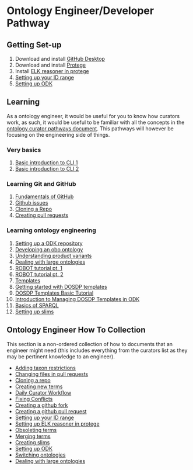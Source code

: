 # Ontology Engineer/Developer Pathway

## Getting Set-up

1. Download and install [GitHub Desktop](https://desktop.github.com/)
2. Download and install [Protege](https://protege.stanford.edu/products.php)
3. Install [ELK reasoner in protege](../howto/installing-elk-in-protege.md)
4. [Setting up your ID range](../howto/idrange.md)
5. [Setting up ODK](../howto/odk-setup.md)

## Learning

As a ontology engineer, it would be useful for you to know how curators work, as such, it would be useful to be familiar with all the concepts in the [ontology curator pathways document](ontology-curator.md). This pathways will however be focusing on the engineering side of things.

### Very basics

1. [Basic introduction to CLI 1](../tutorial/intro-cli-1.md)
1. [Basic introduction to CLI 2](../tutorial/intro-cli-2.md)

### Learning Git and GitHub

1. [Fundamentals of GitHub](../tutorial/github-fundamentals.md)
1. [Github issues](../tutorial/github-issues.md)
1. [Cloning a Repo](../howto/clone-mondo-repo.md)
1. [Creating pull requests](../howto/github-create-pull-request.md)

### Learning ontology engineering

1. [Setting up a ODK repository](../tutorial/setting-up-project-odk.md)
1. [Developing an obo ontology](../lesson/developing-an-obo-ontology.md)
1. [Understanding product variants](../explanation/owl-format-variants.md)
1. [Dealing with large ontologies](../howto/deal-with-large-ontologies.md)
1. [ROBOT tutorial pt. 1](../tutorial/robot-tutorial-1.md)
1. [ROBOT tutorial pt. 2](../tutorial/robot-tutorial-2.md)
1. [Templates](../lesson/templates-for-obo.md)
1. [Getting started with DOSDP templates](../tutorial/dosdp-overview.md)
1. [DOSDP Templates Basic Tutorial](../tutorial/dosdp-template.md)
1. [Introduction to Managing DOSDP Templates in ODK](../tutorial/dosdp-odk.md)
1. [Basics of SPARQL](../tutorial/sparql.md)
1. [Setting up slims](../howto/add-new-slim.md)

## Ontology Engineer How To Collection

This section is a non-ordered collection of how to documents that an engineer might need (this includes everything from the curators list as they may be pertinent knowledge to an engineer).

- [Adding taxon restrictions](../howto/add-taxon-restrictions.md)
- [Changing files in pull requests](../howto/change-files-pull-request.md)
- [Cloning a repo](../howto/clone-mondo-repo.md)
- [Creating new terms](../howto/create-new-term.md)
- [Daily Curator Workflow](../howto/daily-curator-workflow.md)
- [Fixing Conflicts](../howto/fixing-conflicts.md)
- [Creating a github fork](../howto/github-create-fork.md)
- [Creating a github pull request](../howto/github-create-pull-request.md)
- [Setting up your ID range](../howto/idrange.md)
- [Setting up ELK reasoner in protege](../howto/installing-elk-in-protege.md)
- [Obsoleting terms](../howto/obsolete-term.md)
- [Merging terms](../howto/merge-terms.md)
- [Creating slims](../howto/add-new-slim.md)
- [Setting up ODK](../howto/odk-setup.md)
- [Switching ontologies](../howto/switching-ontologies.md)
- [Dealing with large ontologies](../howto/deal-with-large-ontologies.md)
